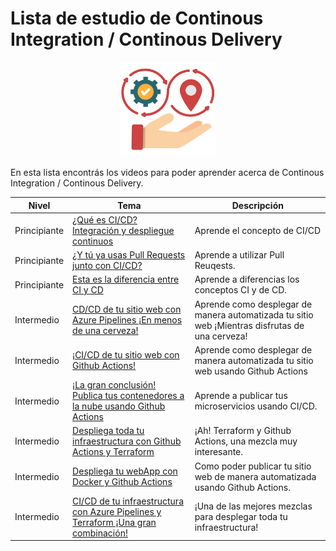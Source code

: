 # Lista de estudio de Continous Integration / Continous Delivery

<!-- markdownlint-disable -->
<div align="center">
  <img src="../../assets/images/cicd.png" width="30%" alt="CICD Logo">
</div>

En esta lista encontrás los videos para poder aprender acerca de Continous Integration / Continous Delivery.

|Nivel|Tema|Descripción|
|-----|----|-----------|
|Principiante|[¿Qué es CI/CD? Integración y despliegue continuos](https://youtu.be/88bnb9eTRNo)|Aprende el concepto de CI/CD|
|Principiante|[¿Y tú ya usas Pull Requests junto con CI/CD?]()|Aprende a utilizar Pull Reuqests.|
|Principiante|[Esta es la diferencia entre CI y CD](https://youtu.be/R6fr5f7QB60)|Aprende a diferencias los conceptos CI y de CD.|
|Intermedio|[CD/CD de tu sitio web con Azure Pipelines ¡En menos de una cerveza!](https://youtu.be/VtbXQVULLlk)|Aprende como desplegar de manera automatizada tu sitio web ¡Mientras disfrutas de una cerveza!|
|Intermedio|[¡CI/CD de tu sitio web con Github Actions!](https://youtu.be/cpVW86rzSEc)|Aprende como desplegar de manera automatizada tu sitio web usando Github Actions|
|Intermedio|[¡La gran conclusión! Publica tus contenedores a la nube usando Github Actions](https://youtu.be/4sICHhuhnT8)|Aprende a publicar tus microservicios usando CI/CD.|
|Intermedio|[Despliega toda tu infraestructura con Github Actions y Terraform](https://youtu.be/BD87cPRkXpc)|¡Ah! Terraform y Github Actions, una mezcla muy interesante.|
|Intermedio|[Despliega tu webApp con Docker y Github Actions](https://youtu.be/YgoQ1DfWv4Q)|Como poder publicar tu sitio web de manera automatizada usando Github Actions.|
|Intermedio|[CI/CD de tu infraestructura con Azure Pipelines y Terraform ¡Una gran combinación!](https://youtu.be/09XyJPLls6k)|¡Una de las mejores mezclas para desplegar toda tu infraestructura!|
